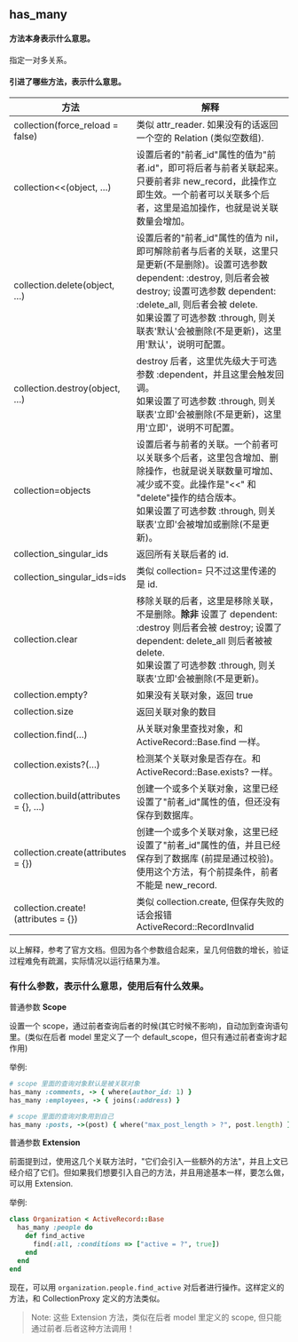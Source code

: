 ## has_many

#### 方法本身表示什么意思。

指定一对多关系。

#### 引进了哪些方法，表示什么意思。

| 方法 | 解释 |
| -- | -- |
| collection(force_reload = false) | 类似 attr_reader. 如果没有的话返回一个空的 Relation (类似空数组).|
| collection<<(object, …) | 设置后者的"前者_id"属性的值为"前者.id"，即可将后者与前者关联起来。只要前者非 new_record，此操作立即生效。一个前者可以关联多个后者，这里是追加操作，也就是说关联数量会增加。|
| collection.delete(object, …) | 设置后者的"前者_id"属性的值为 nil，即可解除前者与后者的关联，这里只是更新(不是删除)。设置可选参数 dependent: :destroy, 则后者会被 destroy; 设置可选参数 dependent: :delete_all, 则后者会被 delete. <br> 如果设置了可选参数 :through, 则关联表'默认'会被删除(不是更新)，这里用'默认'，说明可配置。|
| collection.destroy(object, …) | destroy 后者，这里优先级大于可选参数 :dependent，并且这里会触发回调。 <br> 如果设置了可选参数 :through, 则关联表'立即'会被删除(不是更新)，这里用'立即'，说明不可配置。|
| collection=objects | 设置后者与前者的关联。一个前者可以关联多个后者，这里包含增加、删除操作，也就是说关联数量可增加、减少或不变。此操作是"<<" 和 "delete"操作的结合版本。<br> 如果设置了可选参数 :through, 则关联表'立即'会被增加或删除(不是更新)。|
| collection_singular_ids | 返回所有关联后者的 id.|
| collection_singular_ids=ids | 类似 collection= 只不过这里传递的是 id.|
| collection.clear | 移除关联的后者，这里是移除关联，不是删除。**除非** 设置了 dependent: :destroy 则后者会被 destroy; 设置了 dependent: delete_all 则后者被被 delete. <br> 如果设置了可选参数 :through, 则关联表'立即'会被删除(不是更新)。|
| collection.empty? | 如果没有关联对象，返回 true |
| collection.size | 返回关联对象的数目 |
| collection.find(…) | 从关联对象里查找对象，和 ActiveRecord::Base.find 一样。|
| collection.exists?(…) | 检测某个关联对象是否存在。和 ActiveRecord::Base.exists? 一样。 |
| collection.build(attributes = {}, …) | 创建一个或多个关联对象，这里已经设置了"前者_id"属性的值，但还没有保存到数据库。 |
| collection.create(attributes = {}) | 创建一个或多个关联对象，这里已经设置了"前者_id"属性的值，并且已经保存到了数据库  (前提是通过校验)。<br> 使用这个方法，有个前提条件，前者不能是 new_record. |
| collection.create!(attributes = {}) | 类似 collection.create, 但保存失败的话会报错 ActiveRecord::RecordInvalid |

以上解释，参考了官方文档。但因为各个参数组合起来，呈几何倍数的增长，验证过程难免有疏漏，实际情况以运行结果为准。

### 有什么参数，表示什么意思，使用后有什么效果。

普通参数 **Scope**

设置一个 scope，通过前者查询后者的时候(其它时候不影响)，自动加到查询语句里。(类似在后者 model 里定义了一个 default_scope，但只有通过前者查询才起作用)

举例:

```ruby
# scope 里面的查询对象默认是被关联对象
has_many :comments, -> { where(author_id: 1) }
has_many :employees, -> { joins(:address) }

# scope 里面的查询对象用到自己
has_many :posts, ->(post) { where("max_post_length > ?", post.length) }
```

普通参数 **Extension**

前面提到过，使用这几个关联方法时，"它们会引入一些额外的方法"，并且上文已经介绍了它们。但如果我们想要引入自己的方法，并且用途基本一样，要怎么做，可以用 Extension.

举例:

```ruby
class Organization < ActiveRecord::Base
  has_many :people do
    def find_active
      find(:all, :conditions => ["active = ?", true])
    end
  end
end
```

现在，可以用 `organization.people.find_active` 对后者进行操作。这样定义的方法，和 CollectionProxy 定义的方法类似。

> Note: 这些 Extension 方法，类似在后者 model 里定义的 scope, 但只能通过前者.后者这种方法调用！
